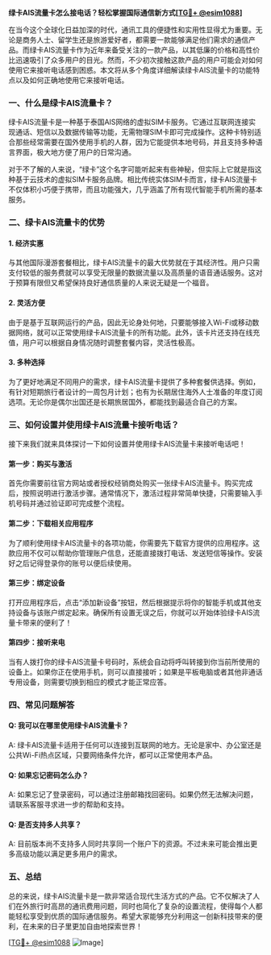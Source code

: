 **绿卡AIS流量卡怎么接电话？轻松掌握国际通信新方式[[TG💪+ @esim1088](https://t.me/s/esim1088)]**

在当今这个全球化日益加深的时代，通讯工具的便捷性和实用性显得尤为重要。无论是商务人士、留学生还是旅游爱好者，都需要一款能够满足他们需求的通信产品。而绿卡AIS流量卡作为近年来备受关注的一款产品，以其低廉的价格和高性价比迅速吸引了众多用户的目光。然而，不少初次接触这款产品的用户可能会对如何使用它来接听电话感到困惑。本文将从多个角度详细解读绿卡AIS流量卡的功能特点以及如何正确地使用它来接听电话。

### 一、什么是绿卡AIS流量卡？

绿卡AIS流量卡是一种基于泰国AIS网络的虚拟SIM卡服务。它通过互联网连接实现通话、短信以及数据传输等功能，无需物理SIM卡即可完成操作。这种卡特别适合那些经常需要在国外使用手机的人群，因为它能提供本地号码，并且支持多种语言界面，极大地方便了用户的日常沟通。

对于不了解的人来说，“绿卡”这个名字可能听起来有些神秘，但实际上它就是指这种基于云技术的虚拟SIM卡服务品牌。相比传统实体SIM卡而言，绿卡AIS流量卡不仅体积小巧便于携带，而且功能强大，几乎涵盖了所有现代智能手机所需的基本服务。

### 二、绿卡AIS流量卡的优势

#### 1. 经济实惠
与其他国际漫游套餐相比，绿卡AIS流量卡的最大优势就在于其经济性。用户只需支付较低的服务费就可以享受无限量的数据流量以及高质量的语音通话服务。这对于预算有限但又希望保持良好通信质量的人来说无疑是一个福音。

#### 2. 灵活方便
由于是基于互联网运行的产品，因此无论身处何地，只要能够接入Wi-Fi或移动数据网络，就可以正常使用绿卡AIS流量卡的所有功能。此外，该卡片还支持在线充值，用户可以根据自身情况随时调整套餐内容，灵活性极高。

#### 3. 多种选择
为了更好地满足不同用户的需求，绿卡AIS流量卡提供了多种套餐供选择。例如，有针对短期旅行者设计的一周包月计划；也有为长期居住海外人士准备的年度订阅选项。无论你是偶尔出国还是长期旅居国外，都能找到最适合自己的方案。

### 三、如何设置并使用绿卡AIS流量卡接听电话？

接下来我们就来具体探讨一下如何设置并使用绿卡AIS流量卡来接听电话吧！

#### 第一步：购买与激活
首先你需要前往官方网站或者授权经销商处购买一张绿卡AIS流量卡。购买完成后，按照说明进行激活步骤。通常情况下，激活过程非常简单快捷，只需要输入手机号码并通过验证即可完成整个流程。

#### 第二步：下载相关应用程序
为了顺利使用绿卡AIS流量卡的各项功能，你需要先下载官方提供的应用程序。这款应用不仅可以帮助你管理账户信息，还能直接拨打电话、发送短信等操作。安装好之后记得登录你的账号以便后续使用。

#### 第三步：绑定设备
打开应用程序后，点击“添加新设备”按钮，然后根据提示将你的智能手机或其他支持设备与该账户绑定起来。确保所有设置无误之后，你就可以开始体验绿卡AIS流量卡带来的便利了！

#### 第四步：接听来电
当有人拨打你的绿卡AIS流量卡号码时，系统会自动将呼叫转接到你当前所使用的设备上。如果你正在使用手机，则可以直接接听；如果是平板电脑或者其他非通话专用设备，则需要切换到相应的模式才能正常应答。

### 四、常见问题解答

#### Q: 我可以在哪里使用绿卡AIS流量卡？
A: 绿卡AIS流量卡适用于任何可以连接到互联网的地方。无论是家中、办公室还是公共Wi-Fi热点区域，只要网络条件允许，都可以正常使用本产品。

#### Q: 如果忘记密码怎么办？
A: 如果忘记了登录密码，可以通过注册邮箱找回密码。如果仍然无法解决问题，请联系客服寻求进一步的帮助和支持。

#### Q: 是否支持多人共享？
A: 目前版本尚不支持多人同时共享同一个账户下的资源。不过未来可能会推出更多高级功能以满足更多用户的需求。

### 五、总结

总的来说，绿卡AIS流量卡是一款非常适合现代生活方式的产品。它不仅解决了人们在外旅行时高昂的通讯费用问题，同时也简化了复杂的设置流程，使得每个人都能轻松享受到优质的国际通信服务。希望大家能够充分利用这一创新科技带来的便利，在未来的日子里更加自由地探索世界！

[[TG💪+ @esim1088](https://t.me/s/esim1088) ![Image](https://i.postimg.cc/4NQfJmqS/Snipaste-2025-05-13-00-14-12.png)]